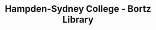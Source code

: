 ---
layout: repo
title: "Hampden-Sydney College - Bortz Library"
id: 16615
permalink: repos/16615/
---